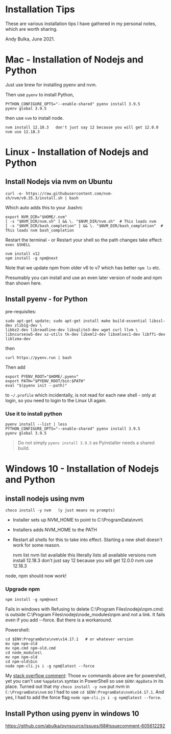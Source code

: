 # Installation Tips

These are various installation tips I have gathered in my personal notes, which are worth sharing. 

Andy Bulka, June 2021.

# Mac - Installation of Nodejs and Python

Just use brew for installing pyenv and nvm.

Then use `pyenv` to install Python, 

    PYTHON_CONFIGURE_OPTS="--enable-shared" pyenv install 3.9.5
    pyenv global 3.9.5

then use `nvm` to install node.

    nvm install 12.18.3   don't just say 12 because you will get 12.0.0
    nvm use 12.18.3

# Linux - Installation of Nodejs and Python

## Install Nodejs via nvm on Ubuntu

    curl -o- https://raw.githubusercontent.com/nvm-sh/nvm/v0.35.3/install.sh | bash

Which auto adds this to your .bashrc

    export NVM_DIR="$HOME/.nvm"
    [ -s "$NVM_DIR/nvm.sh" ] && \. "$NVM_DIR/nvm.sh"  # This loads nvm
    [ -s "$NVM_DIR/bash_completion" ] && \. "$NVM_DIR/bash_completion"  # This loads nvm bash_completion

Restart the terminal - or Restart your shell so the path changes take effect: `exec $SHELL`

    nvm install v12
    npm install -g npm@next

Note that we update npm from older v6 to v7 which has better `npm ls` etc.

Presumably you can install and use an even later version of node and npm than shown here.

## Install pyenv - for Python

pre-requisites:

    sudo apt-get update; sudo apt-get install make build-essential libssl-dev zlib1g-dev \
    libbz2-dev libreadline-dev libsqlite3-dev wget curl llvm \
    libncursesw5-dev xz-utils tk-dev libxml2-dev libxmlsec1-dev libffi-dev liblzma-dev

then

    curl https://pyenv.run | bash

Then add

    export PYENV_ROOT="$HOME/.pyenv"
    export PATH="$PYENV_ROOT/bin:$PATH"
    eval "$(pyenv init --path)"

to `~/.profile` which incidentally, is not read for each new shell - only at login, so you need to login to the Linux UI again.

### Use it to install python

    pyenv install --list | less
    PYTHON_CONFIGURE_OPTS="--enable-shared" pyenv install 3.9.5
    pyenv global 3.9.5

> Do not simply `pyenv install 3.9.5` as Pyinstaller needs a shared build.


# Windows 10 - Installation of Nodejs and Python

## install nodejs using nvm

    choco install -y nvm   (y just means no prompts)

- Installer sets up NVM_HOME to point to C:\ProgramData\nvm\ 
- Installers adds NVM_HOME to the PATH
- Restart all shells for this to take into effect. Starting a new shell doesn't work for some reason.

    nvm list
    nvm list available    this literally lists all available versions
    nvm install 12.18.3   don't just say 12 because you will get 12.0.0
    nvm use 12.18.3

node, npm should now work!

### Upgrade npm

    npm install -g npm@next

Fails in windows with Refusing to delete C:\Program Files\nodejs\npm.cmd: is outside C:\Program Files\nodejs\node_modules\npm and not a link. It fails even if you add --force.  But there is a workaround.

Powershell:

    cd $ENV:ProgramData\nvm\v14.17.1   # or whatever version
    mv npm npm-old
    mv npm.cmd npm-old.cmd
    cd node_modules\
    mv npm npm-old
    cd npm-old\bin
    node npm-cli.js i -g npm@latest --force

My [stack overflow comment](https://stackoverflow.com/questions/54652381/updating-npm-when-using-nvm-windows): Those `mv` commands above are for powershell, yet you can't use `%appdata%` syntax in PowerShell so use `$ENV:AppData` in its place. Turned out that my `choco install -y nvm` put nvm in `C:\ProgramData\nvm` so I had to use `cd $ENV:ProgramData\nvm\v14.17.1`. And yes, I had to add the force flag `node npm-cli.js i -g npm@latest --force`.

## Install Python using pyenv in windows 10

https://github.com/abulka/pynsource/issues/68#issuecomment-605612292


